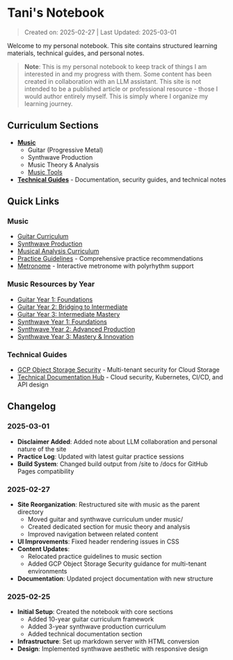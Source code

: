 
# Tani's Notebook

> Created on: 2025-02-27 | Last Updated: 2025-03-01

Welcome to my personal notebook. This site contains structured learning materials, technical guides, and personal notes.

> **Note**: This is my personal notebook to keep track of things I am interested in and my progress with them. Some content has been created in collaboration with an LLM assistant. This site is not intended to be a published article or professional resource - those I would author entirely myself. This is simply where I organize my learning journey.

## Curriculum Sections

- [**Music**](music/)
  - Guitar (Progressive Metal)
  - Synthwave Production
  - Music Theory & Analysis
  - [Music Tools](music/tools/)
- [**Technical Guides**](tech/) - Documentation, security guides, and technical notes

## Quick Links

### Music
- [Guitar Curriculum](music/guitar/)
- [Synthwave Production](music/synthwave/)
- [Musical Analysis Curriculum](music/musical_analysis_curriculum.md)
- [Practice Guidelines](music/index.html#practice-guidelines) - Comprehensive practice recommendations
- [Metronome](music/tools/metronome/) - Interactive metronome with polyrhythm support

### Music Resources by Year
- [Guitar Year 1: Foundations](music/guitar/year1.md)
- [Guitar Year 2: Bridging to Intermediate](music/guitar/year2.md)
- [Guitar Year 3: Intermediate Mastery](music/guitar/year3.md)
- [Synthwave Year 1: Foundations](music/synthwave/year1.md)
- [Synthwave Year 2: Advanced Production](music/synthwave/year2.md)
- [Synthwave Year 3: Mastery & Innovation](music/synthwave/year3.md)

### Technical Guides
- [GCP Object Storage Security](tech/gcp_object_storage_security.md) - Multi-tenant security for Cloud Storage
- [Technical Documentation Hub](tech/) - Cloud security, Kubernetes, CI/CD, and API design

## Changelog

### 2025-03-01
- **Disclaimer Added**: Added note about LLM collaboration and personal nature of the site
- **Practice Log**: Updated with latest guitar practice sessions
- **Build System**: Changed build output from /site to /docs for GitHub Pages compatibility

### 2025-02-27
- **Site Reorganization**: Restructured site with music as the parent directory
  - Moved guitar and synthwave curriculum under music/
  - Created dedicated section for music theory and analysis
  - Improved navigation between related content
- **UI Improvements**: Fixed header rendering issues in CSS
- **Content Updates**: 
  - Relocated practice guidelines to music section
  - Added GCP Object Storage Security guidance for multi-tenant environments
- **Documentation**: Updated project documentation with new structure

### 2025-02-25
- **Initial Setup**: Created the notebook with core sections
  - Added 10-year guitar curriculum framework
  - Added 3-year synthwave production curriculum
  - Added technical documentation section
- **Infrastructure**: Set up markdown server with HTML conversion
- **Design**: Implemented synthwave aesthetic with responsive design
